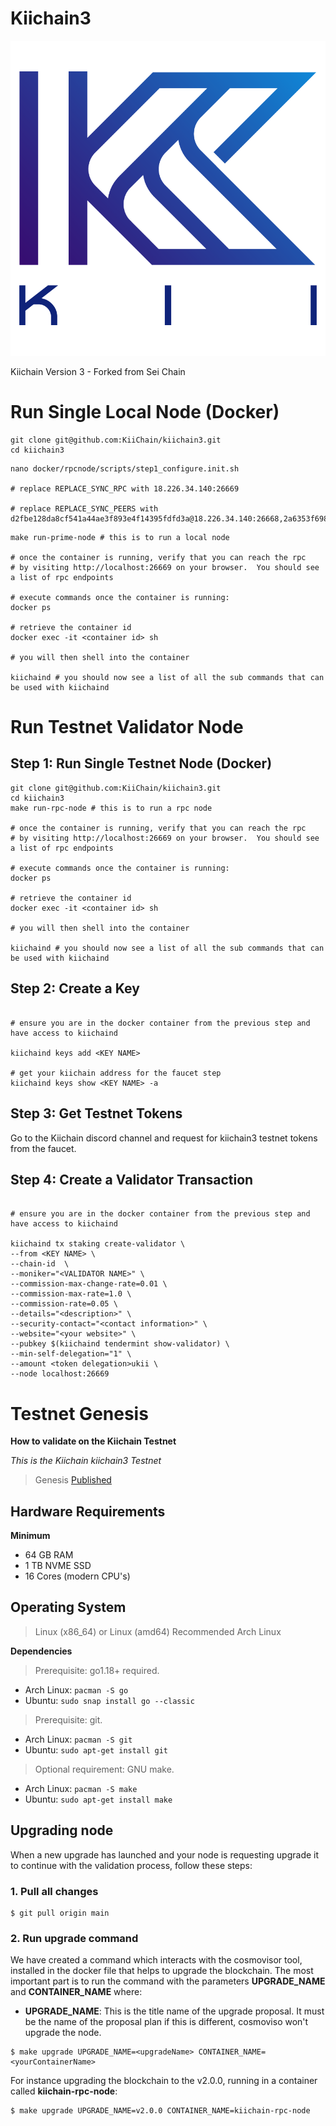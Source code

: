 # Kiichain3

![Banner!](assets/kii.png)

Kiichain Version 3 - Forked from Sei Chain

# Run Single Local Node (Docker)

```shell
git clone git@github.com:KiiChain/kiichain3.git
cd kiichain3
```

```shell
nano docker/rpcnode/scripts/step1_configure.init.sh

# replace REPLACE_SYNC_RPC with 18.226.34.140:26669

# replace REPLACE_SYNC_PEERS with d2fbe128da8cf541a44ae3f893e4f14395fdfd3a@18.226.34.140:26668,2a6353f698929346e4a7b4ea8987a5c7748c73af@3.142.36.147:26668
```

```shell
make run-prime-node # this is to run a local node

# once the container is running, verify that you can reach the rpc
# by visiting http://localhost:26669 on your browser.  You should see a list of rpc endpoints

# execute commands once the container is running:
docker ps

# retrieve the container id
docker exec -it <container id> sh

# you will then shell into the container

kiichaind # you should now see a list of all the sub commands that can be used with kiichaind
```

# Run Testnet Validator Node

## Step 1: Run Single Testnet Node (Docker)

```shell
git clone git@github.com:KiiChain/kiichain3.git
cd kiichain3
make run-rpc-node # this is to run a rpc node

# once the container is running, verify that you can reach the rpc
# by visiting http://localhost:26669 on your browser.  You should see a list of rpc endpoints

# execute commands once the container is running:
docker ps

# retrieve the container id
docker exec -it <container id> sh

# you will then shell into the container

kiichaind # you should now see a list of all the sub commands that can be used with kiichaind
```

## Step 2: Create a Key

```shell

# ensure you are in the docker container from the previous step and have access to kiichaind

kiichaind keys add <KEY NAME>

# get your kiichain address for the faucet step
kiichaind keys show <KEY NAME> -a
```

## Step 3: Get Testnet Tokens

Go to the Kiichain discord channel and request for kiichain3 testnet tokens from the faucet.

## Step 4: Create a Validator Transaction

```shell

# ensure you are in the docker container from the previous step and have access to kiichaind

kiichaind tx staking create-validator \
--from <KEY NAME> \
--chain-id  \
--moniker="<VALIDATOR NAME>" \
--commission-max-change-rate=0.01 \
--commission-max-rate=1.0 \
--commission-rate=0.05 \
--details="<description>" \
--security-contact="<contact information>" \
--website="<your website>" \
--pubkey $(kiichaind tendermint show-validator) \
--min-self-delegation="1" \
--amount <token delegation>ukii \
--node localhost:26669
```

# Testnet Genesis

**How to validate on the Kiichain Testnet**

_This is the Kiichain kiichain3 Testnet_

> Genesis [Published](https://github.com/KiiChain/kiichain3/blob/main/remote/genesis.json)

## Hardware Requirements

**Minimum**

- 64 GB RAM
- 1 TB NVME SSD
- 16 Cores (modern CPU's)

## Operating System

> Linux (x86_64) or Linux (amd64) Recommended Arch Linux

**Dependencies**

> Prerequisite: go1.18+ required.

- Arch Linux: `pacman -S go`
- Ubuntu: `sudo snap install go --classic`

> Prerequisite: git.

- Arch Linux: `pacman -S git`
- Ubuntu: `sudo apt-get install git`

> Optional requirement: GNU make.

- Arch Linux: `pacman -S make`
- Ubuntu: `sudo apt-get install make`

## Upgrading node

When a new upgrade has launched and your node is requesting upgrade it to continue with the validation process, follow these steps:

### 1. Pull all changes

```
$ git pull origin main
```

### 2. Run upgrade command

We have created a command which interacts with the cosmovisor tool, installed in the docker file that helps to upgrade the blockchain. The most important part is to run the command with the parameters **UPGRADE_NAME** and **CONTAINER_NAME** where:

- **UPGRADE_NAME**: This is the title name of the upgrade proposal. It must be the name of the proposal plan if this is different, cosmoviso won't upgrade the node.

```
$ make upgrade UPGRADE_NAME=<upgradeName> CONTAINER_NAME=<yourContainerName>
```

For instance upgrading the blockchain to the v2.0.0, running in a container called **kiichain-rpc-node**:

```
$ make upgrade UPGRADE_NAME=v2.0.0 CONTAINER_NAME=kiichain-rpc-node
```
